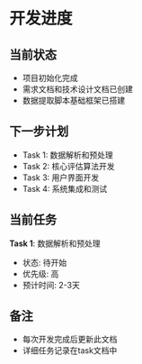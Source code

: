 # 开发进度

## 当前状态
- 项目初始化完成
- 需求文档和技术设计文档已创建
- 数据提取脚本基础框架已搭建

## 下一步计划
- Task 1: 数据解析和预处理
- Task 2: 核心评估算法开发
- Task 3: 用户界面开发
- Task 4: 系统集成和测试

## 当前任务
**Task 1**: 数据解析和预处理
- 状态: 待开始
- 优先级: 高
- 预计时间: 2-3天

## 备注
- 每次开发完成后更新此文档
- 详细任务记录在task文档中 